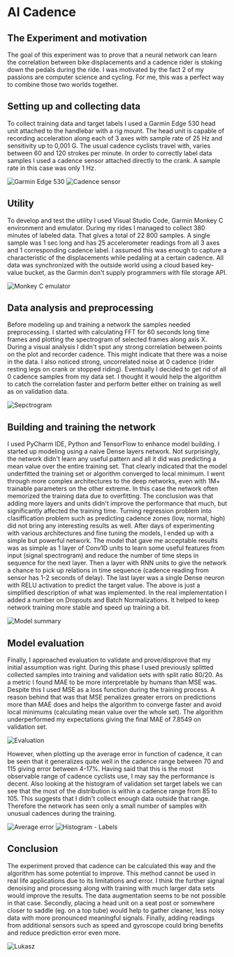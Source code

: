 # AI Cadence
## The Experiment and motivation
The goal of this experiment was to prove that a neural network can learn the correlation between bike displacements and a cadence rider is stoking down the pedals during the ride. I was motivated by the fact 2 of my passions are computer science and cycling. For me, this was a perfect way to combine those two worlds together.
## Setting up and collecting data
To collect training data and target labels I used a Garmin Edge 530 head unit attached to the handlebar with a rig mount. The head unit is capable of recording acceleration along each of 3 axes with sample rate of 25 Hz and sensitivity up to 0,001 G. The usual cadence cyclists travel with, varies between 60 and 120 strokes per minute. In order to correctly label data samples I used a cadence sensor attached directly to the crank. A sample rate in this case was only 1 Hz. 
 
![Garmin Edge 530](https://raw.githubusercontent.com/lukaszszydlowski/ai-cadence/main/pictures/Garmin%20Edge%20530.jpg)
![Cadence sensor](https://raw.githubusercontent.com/lukaszszydlowski/ai-cadence/main/pictures/Cadence%20sensor.jpg)
## Utility 
To develop and test the utility I used Visual Studio Code, Garmin Monkey C environment and emulator. During my rides I managed to collect 380 minutes of labeled data. That gives a total of 22 800 samples. A single sample was 1 sec long and has 25 accelerometer readings from all 3 axes and 1 corresponding cadence label. I assumed this was enough to capture a characteristic of the displacements while pedaling at a certain cadence. All data was synchronized with the outside world using a cloud based key-value bucket, as the Garmin don't supply programmers with file storage API.

![Monkey C emulator](https://raw.githubusercontent.com/lukaszszydlowski/ai-cadence/main/pictures/Monkey%20C%20emulator.png)
## Data analysis and preprocessing
Before modeling up and training a network the samples needed preprocessing. I started with calculating FFT for 60 seconds long time frames and plotting the spectrogram of selected frames along axis X. During a visual analysis I didn't spot any strong correlation between points on the plot and recorder cadence. This might indicate that there was a noise in the data. I also noticed strong, uncorrelated noise at 0 cadence (rider resting legs on crank or stopped riding). Eventually I decided to get rid of all 0 cadence samples from my data set. I thought it would help the algorithm to catch the correlation faster and perform better either on training as well as on validation data. 

![Sepctrogram](https://raw.githubusercontent.com/lukaszszydlowski/ai-cadence/main/pictures/example%20spectrogram.jpg)
## Building and training the network
I used PyCharm IDE, Python and TensorFlow to enhance model building. I started up modeling using a naive Dense layers network. Not surprisingly, the network didn't learn any useful pattern and all it did was predicting a mean value over the entire training set. That clearly indicated that the model underfitted the training set or algorithm converged to local minimum. I went through more complex architectures to the deep networks, even with 1M+ trainable parameters on the other extreme. In this case the network often memorized the training data due to overfitting. The conclusion was that adding more layers and units didn't improve the performance that much, but significantly affected the training time. Turning regression problem into clasiffication problem such as predicting cadence zones (low, normal, high) did not bring any interesting results as well. After days of experimenting with various architectures and fine tuning the models, I ended up with a simple but powerful network. The model that gave me acceptable results was as simple as 1 layer of Conv1D units to learn some useful features from input (signal spectrogram) and reduce the number of time steps in sequence for the next layer. Then a layer with RNN units to give the network a chance to pick up relations in time sequence (cadence reading from sensor has 1-2 seconds of delay). The last layer was a single Dense neuron with RELU activation to predict the target value. The above is just a simplified description of what was implemented. In the real implementation I added a number on Dropouts and Batch Normalizations. It helped to keep network training more stable and speed up training a bit. 

![Model summary](https://raw.githubusercontent.com/lukaszszydlowski/ai-cadence/main/pictures/model%20summary.png)
## Model evaluation
Finally, I approached evaluation to validate and prove/disprove that my initial assumption was right. During this phase I used previously splitted collected samples into training and validation sets with split ratio 80/20. As a metric I found MAE to be more interpretable by humans than MSE was. Despite this I used MSE as a loss function during the training process. A reason behind that was that MSE penalizes greater errors on predictions more than MAE does and helps the algorithm to converge faster and avoid local minimums (calculating mean value over the whole set). The algorithm underperformed my expectations giving the final MAE of 7.8549 on validation set. 

![Evaluation](https://raw.githubusercontent.com/lukaszszydlowski/ai-cadence/main/pictures/evaluation.png)

However, when plotting up the average error in function of cadence, it can be seen that it generalizes quite well in the cadence range between 70 and 115 giving error between 4-17%. Having said that this is the most observable range of cadence cyclists use, I may say the performance is decent. Also looking at the histogram of validation set target labels we can see that the most of the distribution is within a cadence range from 85 to 105. This suggests that I didn't collect enough data outside that range. Therefore the network has seen only a small number of samples with unusual cadences during the training.

![Average error](https://raw.githubusercontent.com/lukaszszydlowski/ai-cadence/main/pictures/average%20error.jpg)
![Histogram - Labels](https://raw.githubusercontent.com/lukaszszydlowski/ai-cadence/main/pictures/histogram%20-%20labels.jpg)
## Conclusion
The experiment proved that cadence can be calculated this way and the algorithm has some potential to improve. This method cannot be used in real life applications due to its limitations and error. I think the further signal denoising and processing along with training with much larger data sets would improve the results. The data augmentation seems to be not possible in that case. Secondly, placing a head unit on a seat post or somewhere closer to saddle (eg. on a top tube) would help to gather cleaner, less noisy data with more pronounced meaningful signals. Finally, adding readings from additional sensors such as speed and gyroscope could bring benefits and reduce prediction error even more.



![Lukasz](https://raw.githubusercontent.com/lukaszszydlowski/ai-cadence/main/pictures/lukasz.jpg)



